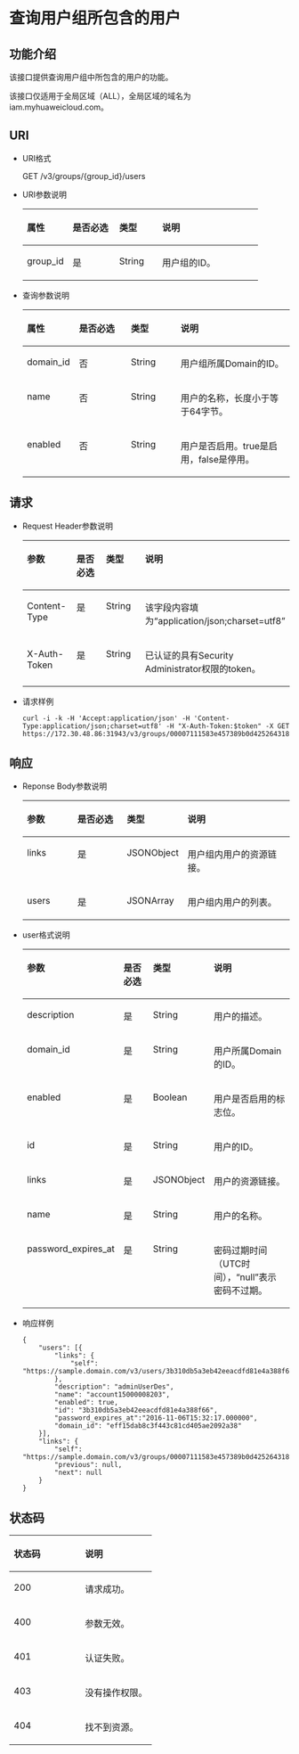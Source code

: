 # 查询用户组所包含的用户<a name="ZH-CN_TOPIC_0110484997"></a>

## 功能介绍<a name="section495175389414"></a>

该接口提供查询用户组中所包含的用户的功能。

该接口仅适用于全局区域（ALL），全局区域的域名为iam.myhuaweicloud.com。

## URI<a name="section3019338085013"></a>

-   URI格式

    GET /v3/groups/\{group\_id\}/users

-   URI参数说明

    <a name="zh-cn_topic_0032920307_table36168141"></a>
    <table><thead align="left"><tr id="zh-cn_topic_0032920307_row15662289"><th class="cellrowborder" valign="top" width="19.36%" id="mcps1.1.5.1.1"><p id="zh-cn_topic_0032920307_p60685926"><a name="zh-cn_topic_0032920307_p60685926"></a><a name="zh-cn_topic_0032920307_p60685926"></a>属性</p>
    </th>
    <th class="cellrowborder" valign="top" width="19.77%" id="mcps1.1.5.1.2"><p id="zh-cn_topic_0032920307_p16612996"><a name="zh-cn_topic_0032920307_p16612996"></a><a name="zh-cn_topic_0032920307_p16612996"></a>是否必选</p>
    </th>
    <th class="cellrowborder" valign="top" width="18.25%" id="mcps1.1.5.1.3"><p id="zh-cn_topic_0032920307_p3475410"><a name="zh-cn_topic_0032920307_p3475410"></a><a name="zh-cn_topic_0032920307_p3475410"></a>类型</p>
    </th>
    <th class="cellrowborder" valign="top" width="42.620000000000005%" id="mcps1.1.5.1.4"><p id="zh-cn_topic_0032920307_p13072760"><a name="zh-cn_topic_0032920307_p13072760"></a><a name="zh-cn_topic_0032920307_p13072760"></a>说明</p>
    </th>
    </tr>
    </thead>
    <tbody><tr id="zh-cn_topic_0032920307_row52260639"><td class="cellrowborder" valign="top" width="19.36%" headers="mcps1.1.5.1.1 "><p id="zh-cn_topic_0032920307_p5253358"><a name="zh-cn_topic_0032920307_p5253358"></a><a name="zh-cn_topic_0032920307_p5253358"></a>group_id</p>
    </td>
    <td class="cellrowborder" valign="top" width="19.77%" headers="mcps1.1.5.1.2 "><p id="zh-cn_topic_0032920307_p22868878"><a name="zh-cn_topic_0032920307_p22868878"></a><a name="zh-cn_topic_0032920307_p22868878"></a>是</p>
    </td>
    <td class="cellrowborder" valign="top" width="18.25%" headers="mcps1.1.5.1.3 "><p id="zh-cn_topic_0032920307_p40439847"><a name="zh-cn_topic_0032920307_p40439847"></a><a name="zh-cn_topic_0032920307_p40439847"></a>String</p>
    </td>
    <td class="cellrowborder" valign="top" width="42.620000000000005%" headers="mcps1.1.5.1.4 "><p id="zh-cn_topic_0032920307_p54402144"><a name="zh-cn_topic_0032920307_p54402144"></a><a name="zh-cn_topic_0032920307_p54402144"></a>用户组的ID。</p>
    </td>
    </tr>
    </tbody>
    </table>

-   查询参数说明

    <a name="table38476019164014"></a>
    <table><thead align="left"><tr id="row56436571164014"><th class="cellrowborder" valign="top" width="19.439999999999998%" id="mcps1.1.5.1.1"><p id="p7959515164014"><a name="p7959515164014"></a><a name="p7959515164014"></a>属性</p>
    </th>
    <th class="cellrowborder" valign="top" width="19.43%" id="mcps1.1.5.1.2"><p id="p40740988164014"><a name="p40740988164014"></a><a name="p40740988164014"></a>是否必选</p>
    </th>
    <th class="cellrowborder" valign="top" width="18.64%" id="mcps1.1.5.1.3"><p id="p11685733164014"><a name="p11685733164014"></a><a name="p11685733164014"></a>类型</p>
    </th>
    <th class="cellrowborder" valign="top" width="42.49%" id="mcps1.1.5.1.4"><p id="p7020351164014"><a name="p7020351164014"></a><a name="p7020351164014"></a>说明</p>
    </th>
    </tr>
    </thead>
    <tbody><tr id="row31777586164014"><td class="cellrowborder" valign="top" width="19.439999999999998%" headers="mcps1.1.5.1.1 "><p id="p23847653164014"><a name="p23847653164014"></a><a name="p23847653164014"></a>domain_id</p>
    </td>
    <td class="cellrowborder" valign="top" width="19.43%" headers="mcps1.1.5.1.2 "><p id="p52611712164014"><a name="p52611712164014"></a><a name="p52611712164014"></a>否</p>
    </td>
    <td class="cellrowborder" valign="top" width="18.64%" headers="mcps1.1.5.1.3 "><p id="p33690284164014"><a name="p33690284164014"></a><a name="p33690284164014"></a>String</p>
    </td>
    <td class="cellrowborder" valign="top" width="42.49%" headers="mcps1.1.5.1.4 "><p id="p44558480164014"><a name="p44558480164014"></a><a name="p44558480164014"></a>用户组所属Domain的ID。</p>
    </td>
    </tr>
    <tr id="row65482007164014"><td class="cellrowborder" valign="top" width="19.439999999999998%" headers="mcps1.1.5.1.1 "><p id="p2442371164014"><a name="p2442371164014"></a><a name="p2442371164014"></a>name</p>
    </td>
    <td class="cellrowborder" valign="top" width="19.43%" headers="mcps1.1.5.1.2 "><p id="p63614396164014"><a name="p63614396164014"></a><a name="p63614396164014"></a>否</p>
    </td>
    <td class="cellrowborder" valign="top" width="18.64%" headers="mcps1.1.5.1.3 "><p id="p52492457164014"><a name="p52492457164014"></a><a name="p52492457164014"></a>String</p>
    </td>
    <td class="cellrowborder" valign="top" width="42.49%" headers="mcps1.1.5.1.4 "><p id="p24030643164014"><a name="p24030643164014"></a><a name="p24030643164014"></a>用户的名称，长度小于等于64字节。</p>
    </td>
    </tr>
    <tr id="row20100318164057"><td class="cellrowborder" valign="top" width="19.439999999999998%" headers="mcps1.1.5.1.1 "><p id="p46685139164057"><a name="p46685139164057"></a><a name="p46685139164057"></a>enabled</p>
    </td>
    <td class="cellrowborder" valign="top" width="19.43%" headers="mcps1.1.5.1.2 "><p id="p66073055164128"><a name="p66073055164128"></a><a name="p66073055164128"></a>否</p>
    </td>
    <td class="cellrowborder" valign="top" width="18.64%" headers="mcps1.1.5.1.3 "><p id="p50317259164128"><a name="p50317259164128"></a><a name="p50317259164128"></a>String</p>
    </td>
    <td class="cellrowborder" valign="top" width="42.49%" headers="mcps1.1.5.1.4 "><p id="p48949399164057"><a name="p48949399164057"></a><a name="p48949399164057"></a>用户是否启用。true是启用，false是停用。</p>
    </td>
    </tr>
    </tbody>
    </table>


## 请求<a name="section1437107585444"></a>

-   Request Header参数说明

    <a name="zh-cn_topic_0032920307_table21736211"></a>
    <table><thead align="left"><tr id="zh-cn_topic_0032920307_row48433347"><th class="cellrowborder" valign="top" width="19.62%" id="mcps1.1.5.1.1"><p id="zh-cn_topic_0032920307_p30787047"><a name="zh-cn_topic_0032920307_p30787047"></a><a name="zh-cn_topic_0032920307_p30787047"></a>参数</p>
    </th>
    <th class="cellrowborder" valign="top" width="19.39%" id="mcps1.1.5.1.2"><p id="zh-cn_topic_0032920307_p10722842"><a name="zh-cn_topic_0032920307_p10722842"></a><a name="zh-cn_topic_0032920307_p10722842"></a>是否必选</p>
    </th>
    <th class="cellrowborder" valign="top" width="18.5%" id="mcps1.1.5.1.3"><p id="zh-cn_topic_0032920307_p63243911"><a name="zh-cn_topic_0032920307_p63243911"></a><a name="zh-cn_topic_0032920307_p63243911"></a>类型</p>
    </th>
    <th class="cellrowborder" valign="top" width="42.49%" id="mcps1.1.5.1.4"><p id="zh-cn_topic_0032920307_p22483156"><a name="zh-cn_topic_0032920307_p22483156"></a><a name="zh-cn_topic_0032920307_p22483156"></a>说明</p>
    </th>
    </tr>
    </thead>
    <tbody><tr id="zh-cn_topic_0032920307_row9196329"><td class="cellrowborder" valign="top" width="19.62%" headers="mcps1.1.5.1.1 "><p id="zh-cn_topic_0032920307_p6705199"><a name="zh-cn_topic_0032920307_p6705199"></a><a name="zh-cn_topic_0032920307_p6705199"></a>Content-Type</p>
    </td>
    <td class="cellrowborder" valign="top" width="19.39%" headers="mcps1.1.5.1.2 "><p id="zh-cn_topic_0032920307_p6250253"><a name="zh-cn_topic_0032920307_p6250253"></a><a name="zh-cn_topic_0032920307_p6250253"></a>是</p>
    </td>
    <td class="cellrowborder" valign="top" width="18.5%" headers="mcps1.1.5.1.3 "><p id="zh-cn_topic_0032920307_p36508524"><a name="zh-cn_topic_0032920307_p36508524"></a><a name="zh-cn_topic_0032920307_p36508524"></a>String</p>
    </td>
    <td class="cellrowborder" valign="top" width="42.49%" headers="mcps1.1.5.1.4 "><p id="zh-cn_topic_0032920307_p4400500"><a name="zh-cn_topic_0032920307_p4400500"></a><a name="zh-cn_topic_0032920307_p4400500"></a>该字段内容填为<span class="parmvalue" id="parmvalue1823317483242"><a name="parmvalue1823317483242"></a><a name="parmvalue1823317483242"></a>“application/json;charset=utf8”</span></p>
    </td>
    </tr>
    <tr id="zh-cn_topic_0032920307_row39604502"><td class="cellrowborder" valign="top" width="19.62%" headers="mcps1.1.5.1.1 "><p id="zh-cn_topic_0032920307_p53848109"><a name="zh-cn_topic_0032920307_p53848109"></a><a name="zh-cn_topic_0032920307_p53848109"></a>X-Auth-Token</p>
    </td>
    <td class="cellrowborder" valign="top" width="19.39%" headers="mcps1.1.5.1.2 "><p id="zh-cn_topic_0032920307_p66729601"><a name="zh-cn_topic_0032920307_p66729601"></a><a name="zh-cn_topic_0032920307_p66729601"></a>是</p>
    </td>
    <td class="cellrowborder" valign="top" width="18.5%" headers="mcps1.1.5.1.3 "><p id="zh-cn_topic_0032920307_p36388601"><a name="zh-cn_topic_0032920307_p36388601"></a><a name="zh-cn_topic_0032920307_p36388601"></a>String</p>
    </td>
    <td class="cellrowborder" valign="top" width="42.49%" headers="mcps1.1.5.1.4 "><p id="p6097796794746"><a name="p6097796794746"></a><a name="p6097796794746"></a>已认证的具有Security Administrator权限的token。</p>
    </td>
    </tr>
    </tbody>
    </table>

-   请求样例

    ```
    curl -i -k -H 'Accept:application/json' -H 'Content-Type:application/json;charset=utf8' -H "X-Auth-Token:$token" -X GET https://172.30.48.86:31943/v3/groups/00007111583e457389b0d4252643181b/users
    ```


## 响应<a name="section422798898594"></a>

-   Reponse Body参数说明

    <a name="table1056195410010"></a>
    <table><thead align="left"><tr id="row2747156110010"><th class="cellrowborder" valign="top" width="19.541954195419542%" id="mcps1.1.5.1.1"><p id="p447620910517"><a name="p447620910517"></a><a name="p447620910517"></a>参数</p>
    </th>
    <th class="cellrowborder" valign="top" width="19.58195819581958%" id="mcps1.1.5.1.2"><p id="p182061578189"><a name="p182061578189"></a><a name="p182061578189"></a>是否必选</p>
    </th>
    <th class="cellrowborder" valign="top" width="18.19181918191819%" id="mcps1.1.5.1.3"><p id="p755696810517"><a name="p755696810517"></a><a name="p755696810517"></a>类型</p>
    </th>
    <th class="cellrowborder" valign="top" width="42.684268426842685%" id="mcps1.1.5.1.4"><p id="p6407638510517"><a name="p6407638510517"></a><a name="p6407638510517"></a>说明</p>
    </th>
    </tr>
    </thead>
    <tbody><tr id="row570214510010"><td class="cellrowborder" valign="top" width="19.541954195419542%" headers="mcps1.1.5.1.1 "><p id="p5922062510010"><a name="p5922062510010"></a><a name="p5922062510010"></a>links</p>
    </td>
    <td class="cellrowborder" valign="top" width="19.58195819581958%" headers="mcps1.1.5.1.2 "><p id="p182061673183"><a name="p182061673183"></a><a name="p182061673183"></a>是</p>
    </td>
    <td class="cellrowborder" valign="top" width="18.19181918191819%" headers="mcps1.1.5.1.3 "><p id="p12656935926"><a name="p12656935926"></a><a name="p12656935926"></a>JSONObject</p>
    </td>
    <td class="cellrowborder" valign="top" width="42.684268426842685%" headers="mcps1.1.5.1.4 "><p id="p2326866010010"><a name="p2326866010010"></a><a name="p2326866010010"></a>用户组内用户的资源链接。</p>
    </td>
    </tr>
    <tr id="row809135110010"><td class="cellrowborder" valign="top" width="19.541954195419542%" headers="mcps1.1.5.1.1 "><p id="p5141972010010"><a name="p5141972010010"></a><a name="p5141972010010"></a>users</p>
    </td>
    <td class="cellrowborder" valign="top" width="19.58195819581958%" headers="mcps1.1.5.1.2 "><p id="p32068771816"><a name="p32068771816"></a><a name="p32068771816"></a>是</p>
    </td>
    <td class="cellrowborder" valign="top" width="18.19181918191819%" headers="mcps1.1.5.1.3 "><p id="p16554338420"><a name="p16554338420"></a><a name="p16554338420"></a>JSONArray</p>
    </td>
    <td class="cellrowborder" valign="top" width="42.684268426842685%" headers="mcps1.1.5.1.4 "><p id="p1983818310010"><a name="p1983818310010"></a><a name="p1983818310010"></a>用户组内用户的列表。</p>
    </td>
    </tr>
    </tbody>
    </table>

-   user格式说明

    <a name="table4865996110948"></a>
    <table><thead align="left"><tr id="row3498648810948"><th class="cellrowborder" valign="top" width="19.81%" id="mcps1.1.5.1.1"><p id="p1533325610948"><a name="p1533325610948"></a><a name="p1533325610948"></a>参数</p>
    </th>
    <th class="cellrowborder" valign="top" width="19.45%" id="mcps1.1.5.1.2"><p id="p1755516327183"><a name="p1755516327183"></a><a name="p1755516327183"></a>是否必选</p>
    </th>
    <th class="cellrowborder" valign="top" width="17.93%" id="mcps1.1.5.1.3"><p id="p3403423310948"><a name="p3403423310948"></a><a name="p3403423310948"></a>类型</p>
    </th>
    <th class="cellrowborder" valign="top" width="42.809999999999995%" id="mcps1.1.5.1.4"><p id="p530949010948"><a name="p530949010948"></a><a name="p530949010948"></a>说明</p>
    </th>
    </tr>
    </thead>
    <tbody><tr id="row2741558010948"><td class="cellrowborder" valign="top" width="19.81%" headers="mcps1.1.5.1.1 "><p id="p606953510948"><a name="p606953510948"></a><a name="p606953510948"></a>description</p>
    </td>
    <td class="cellrowborder" valign="top" width="19.45%" headers="mcps1.1.5.1.2 "><p id="p15556183213187"><a name="p15556183213187"></a><a name="p15556183213187"></a>是</p>
    </td>
    <td class="cellrowborder" valign="top" width="17.93%" headers="mcps1.1.5.1.3 "><p id="p2187030610948"><a name="p2187030610948"></a><a name="p2187030610948"></a>String</p>
    </td>
    <td class="cellrowborder" valign="top" width="42.809999999999995%" headers="mcps1.1.5.1.4 "><p id="p2666433310948"><a name="p2666433310948"></a><a name="p2666433310948"></a>用户的描述。</p>
    </td>
    </tr>
    <tr id="row3865240910948"><td class="cellrowborder" valign="top" width="19.81%" headers="mcps1.1.5.1.1 "><p id="p4383746110948"><a name="p4383746110948"></a><a name="p4383746110948"></a>domain_id</p>
    </td>
    <td class="cellrowborder" valign="top" width="19.45%" headers="mcps1.1.5.1.2 "><p id="p75561732161812"><a name="p75561732161812"></a><a name="p75561732161812"></a>是</p>
    </td>
    <td class="cellrowborder" valign="top" width="17.93%" headers="mcps1.1.5.1.3 "><p id="p6117342010948"><a name="p6117342010948"></a><a name="p6117342010948"></a>String</p>
    </td>
    <td class="cellrowborder" valign="top" width="42.809999999999995%" headers="mcps1.1.5.1.4 "><p id="p5610000810948"><a name="p5610000810948"></a><a name="p5610000810948"></a>用户所属Domain的ID。</p>
    </td>
    </tr>
    <tr id="row656323210102"><td class="cellrowborder" valign="top" width="19.81%" headers="mcps1.1.5.1.1 "><p id="p5906909410102"><a name="p5906909410102"></a><a name="p5906909410102"></a>enabled</p>
    </td>
    <td class="cellrowborder" valign="top" width="19.45%" headers="mcps1.1.5.1.2 "><p id="p19556232201811"><a name="p19556232201811"></a><a name="p19556232201811"></a>是</p>
    </td>
    <td class="cellrowborder" valign="top" width="17.93%" headers="mcps1.1.5.1.3 "><p id="p1986734310102"><a name="p1986734310102"></a><a name="p1986734310102"></a>Boolean</p>
    </td>
    <td class="cellrowborder" valign="top" width="42.809999999999995%" headers="mcps1.1.5.1.4 "><p id="p6575095610102"><a name="p6575095610102"></a><a name="p6575095610102"></a>用户是否启用的标志位。</p>
    </td>
    </tr>
    <tr id="row61939585101142"><td class="cellrowborder" valign="top" width="19.81%" headers="mcps1.1.5.1.1 "><p id="p20585353101142"><a name="p20585353101142"></a><a name="p20585353101142"></a>id</p>
    </td>
    <td class="cellrowborder" valign="top" width="19.45%" headers="mcps1.1.5.1.2 "><p id="p3556193251812"><a name="p3556193251812"></a><a name="p3556193251812"></a>是</p>
    </td>
    <td class="cellrowborder" valign="top" width="17.93%" headers="mcps1.1.5.1.3 "><p id="p56800915101142"><a name="p56800915101142"></a><a name="p56800915101142"></a>String</p>
    </td>
    <td class="cellrowborder" valign="top" width="42.809999999999995%" headers="mcps1.1.5.1.4 "><p id="p37471393101142"><a name="p37471393101142"></a><a name="p37471393101142"></a>用户的ID。</p>
    </td>
    </tr>
    <tr id="row66853790101157"><td class="cellrowborder" valign="top" width="19.81%" headers="mcps1.1.5.1.1 "><p id="p64813205101157"><a name="p64813205101157"></a><a name="p64813205101157"></a>links</p>
    </td>
    <td class="cellrowborder" valign="top" width="19.45%" headers="mcps1.1.5.1.2 "><p id="p10556832151818"><a name="p10556832151818"></a><a name="p10556832151818"></a>是</p>
    </td>
    <td class="cellrowborder" valign="top" width="17.93%" headers="mcps1.1.5.1.3 "><p id="p529663018210"><a name="p529663018210"></a><a name="p529663018210"></a>JSONObject</p>
    </td>
    <td class="cellrowborder" valign="top" width="42.809999999999995%" headers="mcps1.1.5.1.4 "><p id="p37681557101157"><a name="p37681557101157"></a><a name="p37681557101157"></a>用户的资源链接。</p>
    </td>
    </tr>
    <tr id="row5718865710123"><td class="cellrowborder" valign="top" width="19.81%" headers="mcps1.1.5.1.1 "><p id="p4493586710123"><a name="p4493586710123"></a><a name="p4493586710123"></a>name</p>
    </td>
    <td class="cellrowborder" valign="top" width="19.45%" headers="mcps1.1.5.1.2 "><p id="p85567325185"><a name="p85567325185"></a><a name="p85567325185"></a>是</p>
    </td>
    <td class="cellrowborder" valign="top" width="17.93%" headers="mcps1.1.5.1.3 "><p id="p1592658110123"><a name="p1592658110123"></a><a name="p1592658110123"></a>String</p>
    </td>
    <td class="cellrowborder" valign="top" width="42.809999999999995%" headers="mcps1.1.5.1.4 "><p id="p1498466710123"><a name="p1498466710123"></a><a name="p1498466710123"></a>用户的名称。</p>
    </td>
    </tr>
    <tr id="row14541420121919"><td class="cellrowborder" valign="top" width="19.81%" headers="mcps1.1.5.1.1 "><p id="p654142012196"><a name="p654142012196"></a><a name="p654142012196"></a>password_expires_at</p>
    </td>
    <td class="cellrowborder" valign="top" width="19.45%" headers="mcps1.1.5.1.2 "><p id="p1854122061912"><a name="p1854122061912"></a><a name="p1854122061912"></a>是</p>
    </td>
    <td class="cellrowborder" valign="top" width="17.93%" headers="mcps1.1.5.1.3 "><p id="p75411020121911"><a name="p75411020121911"></a><a name="p75411020121911"></a>String</p>
    </td>
    <td class="cellrowborder" valign="top" width="42.809999999999995%" headers="mcps1.1.5.1.4 "><p id="p13541820151910"><a name="p13541820151910"></a><a name="p13541820151910"></a>密码过期时间（UTC时间），<span class="parmvalue" id="parmvalue1513061212"><a name="parmvalue1513061212"></a><a name="parmvalue1513061212"></a>“null”</span>表示密码不过期。</p>
    </td>
    </tr>
    </tbody>
    </table>

-   响应样例

    ```
    {
        "users": [{
            "links": {
                "self": "https://sample.domain.com/v3/users/3b310db5a3eb42eeacdfd81e4a388f66"
            },
            "description": "adminUserDes",
            "name": "account15000008203",
            "enabled": true,
            "id": "3b310db5a3eb42eeacdfd81e4a388f66",
            "password_expires_at":"2016-11-06T15:32:17.000000",
            "domain_id": "eff15dab8c3f443c81cd405ae2092a38"
        }],
        "links": {
            "self": "https://sample.domain.com/v3/groups/00007111583e457389b0d4252643181b/users",
            "previous": null,
            "next": null
        }
    }
    ```


## 状态码<a name="section5556784894735"></a>

<a name="zh-cn_topic_0032920307_table25927028"></a>
<table><thead align="left"><tr id="zh-cn_topic_0032920307_row10578662"><th class="cellrowborder" valign="top" width="50%" id="mcps1.1.3.1.1"><p id="zh-cn_topic_0032920307_p51565323"><a name="zh-cn_topic_0032920307_p51565323"></a><a name="zh-cn_topic_0032920307_p51565323"></a>状态码</p>
</th>
<th class="cellrowborder" valign="top" width="50%" id="mcps1.1.3.1.2"><p id="zh-cn_topic_0032920307_p16041657"><a name="zh-cn_topic_0032920307_p16041657"></a><a name="zh-cn_topic_0032920307_p16041657"></a>说明</p>
</th>
</tr>
</thead>
<tbody><tr id="zh-cn_topic_0032920307_row24305815"><td class="cellrowborder" valign="top" width="50%" headers="mcps1.1.3.1.1 "><p id="zh-cn_topic_0032920307_p22613965"><a name="zh-cn_topic_0032920307_p22613965"></a><a name="zh-cn_topic_0032920307_p22613965"></a>200</p>
</td>
<td class="cellrowborder" valign="top" width="50%" headers="mcps1.1.3.1.2 "><p id="zh-cn_topic_0032920307_p19791876"><a name="zh-cn_topic_0032920307_p19791876"></a><a name="zh-cn_topic_0032920307_p19791876"></a>请求成功。</p>
</td>
</tr>
<tr id="zh-cn_topic_0032920307_row43909159"><td class="cellrowborder" valign="top" width="50%" headers="mcps1.1.3.1.1 "><p id="zh-cn_topic_0032920307_p66980994"><a name="zh-cn_topic_0032920307_p66980994"></a><a name="zh-cn_topic_0032920307_p66980994"></a>400</p>
</td>
<td class="cellrowborder" valign="top" width="50%" headers="mcps1.1.3.1.2 "><p id="zh-cn_topic_0032920307_p56751409"><a name="zh-cn_topic_0032920307_p56751409"></a><a name="zh-cn_topic_0032920307_p56751409"></a>参数无效。</p>
</td>
</tr>
<tr id="row460808479497"><td class="cellrowborder" valign="top" width="50%" headers="mcps1.1.3.1.1 "><p id="p120744399497"><a name="p120744399497"></a><a name="p120744399497"></a>401</p>
</td>
<td class="cellrowborder" valign="top" width="50%" headers="mcps1.1.3.1.2 "><p id="p385055099497"><a name="p385055099497"></a><a name="p385055099497"></a>认证失败。</p>
</td>
</tr>
<tr id="zh-cn_topic_0032920307_row41000636"><td class="cellrowborder" valign="top" width="50%" headers="mcps1.1.3.1.1 "><p id="zh-cn_topic_0032920307_p32717189"><a name="zh-cn_topic_0032920307_p32717189"></a><a name="zh-cn_topic_0032920307_p32717189"></a>403</p>
</td>
<td class="cellrowborder" valign="top" width="50%" headers="mcps1.1.3.1.2 "><p id="zh-cn_topic_0032920307_p32846614"><a name="zh-cn_topic_0032920307_p32846614"></a><a name="zh-cn_topic_0032920307_p32846614"></a>没有操作权限。</p>
</td>
</tr>
<tr id="row2569718985351"><td class="cellrowborder" valign="top" width="50%" headers="mcps1.1.3.1.1 "><p id="p2994811485351"><a name="p2994811485351"></a><a name="p2994811485351"></a>404</p>
</td>
<td class="cellrowborder" valign="top" width="50%" headers="mcps1.1.3.1.2 "><p id="p987817085351"><a name="p987817085351"></a><a name="p987817085351"></a>找不到资源。</p>
</td>
</tr>
</tbody>
</table>

